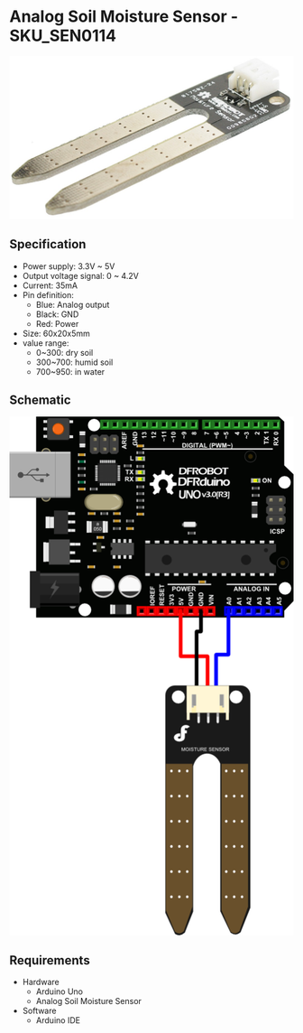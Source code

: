 # Analog Soil Moisture Sensor - SKU_SEN0114
![](pics/SEN0114.jpg)

## Specification 

* Power supply: 3.3V ~ 5V
* Output voltage signal: 0 ~ 4.2V
* Current: 35mA
* Pin definition:
	* Blue: Analog output
	* Black: GND
	* Red: Power
* Size: 60x20x5mm
* value range:
	* 0~300: dry soil
	* 300~700: humid soil
	* 700~950: in water 

## Schematic 

![](pics/SEN0114-schematic.png)

## Requirements

* Hardware 
	* Arduino Uno
	* Analog Soil Moisture Sensor
* Software 
	* Arduino IDE

